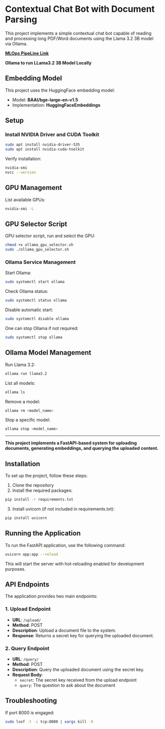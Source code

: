 # Contextual Chat Bot with Document Parsing

This project implements a simple contextual chat bot capable of reading and processing long PDF/Word documents using the Llama 3.2 3B model via Ollama.

[**MLOps PipeLine Link**](https://drive.google.com/file/d/1a0ja1J-z4G-qmMd2qXrG0NWKFg5D4jLl/view?usp=drive_link "MLOps Pipeline Draw")

**Ollama to run LLama3.2 3B Model Locally**

## Embedding Model

This project uses the HuggingFace embedding model:

- Model: **BAAI/bge-large-en-v1.5**
- Implementation: **HuggingFaceEmbeddings**

## Setup

### Install NVIDIA Driver and CUDA Toolkit

```bash
sudo apt install nvidia-driver-535
sudo apt install nvidia-cuda-toolkit
```

Verify installation:
```bash
nvidia-smi
nvcc --version
```

## GPU Management

List available GPUs:
```bash
nvidia-smi -L
```

## GPU Selector Script

 GPU selector script, run and select the GPU:
```bash
chmod +x ollama_gpu_selector.sh
sudo ./ollama_gpu_selector.sh
```

### Ollama Service Management

Start Ollama:
```bash
sudo systemctl start ollama
```

Check Ollama status:
```bash
sudo systemctl status ollama
```

Disable automatic start:
```bash
sudo systemctl disable ollama
```

One can stop Ollama if not required:
```bash
sudo systemctl stop ollama
```

## Ollama Model Management

Run Llama 3.2:
```bash
ollama run llama3.2
```

List all models:
```bash
ollama ls
```

Remove a model:
```bash
ollama rm <model_name>
```

Stop a specific model:
```bash
ollama stop <model_name>
```
---
**This project implements a FastAPI-based system for uploading documents, generating embeddings, and querying the uploaded content.**

## Installation
To set up the project, follow these steps:

1. Clone the repository
2. Install the required packages:

```bash
pip install -r requirements.txt
```

3. Install uvicorn (if not included in requirements.txt):

```bash
pip install uvicorn
```

## Running the Application

To run the FastAPI application, use the following command:

```bash
uvicorn app:app --reload
```

This will start the server with hot-reloading enabled for development purposes.

## API Endpoints

The application provides two main endpoints:

### 1. Upload Endpoint

- **URL**: `/upload/`
- **Method**: POST
- **Description**: Upload a document file to the system.
- **Response**: Returns a secret key for querying the uploaded document.

### 2. Query Endpoint

- **URL**: `/query/`
- **Method**: POST
- **Description**: Query the uploaded document using the secret key.
- **Request Body**:
  - `secret`: The secret key received from the upload endpoint
  - `query`: The question to ask about the document

## Troubleshooting

If port 8000 is engaged:
```bash
sudo lsof -t -i tcp:8000 | xargs kill -9
```

